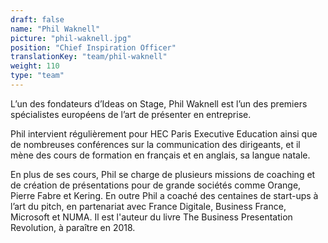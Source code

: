 ```yaml
---
draft: false
name: "Phil Waknell"
picture: "phil-waknell.jpg"
position: "Chief Inspiration Officer"
translationKey: "team/phil-waknell"
weight: 110
type: "team"
---
```

L’un des fondateurs d’Ideas on Stage, Phil Waknell est l’un des premiers spécialistes européens de l’art de présenter en entreprise.

Phil intervient régulièrement pour HEC Paris Executive Education ainsi que de nombreuses conférences sur la communication des dirigeants, et il mène des cours de formation en français et en anglais, sa langue natale.

En plus de ses cours, Phil se charge de plusieurs missions de coaching et de création de présentations pour de grande sociétés comme Orange, Pierre Fabre et Kering. En outre Phil a coaché des centaines de start-ups à l’art du pitch, en partenariat avec France Digitale, Business France, Microsoft et NUMA. Il est l'auteur du livre The Business Presentation Revolution, à paraître en 2018.